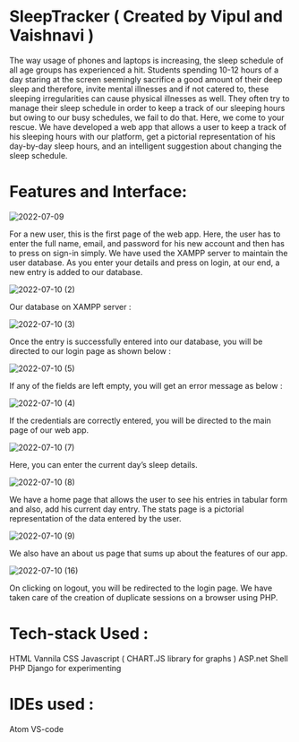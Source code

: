 # SleepTracker ( Created by Vipul and Vaishnavi )

The way usage of phones and laptops is increasing, the sleep schedule of all age
groups has experienced a hit. Students spending 10-12 hours of a day staring at
the screen seemingly sacrifice a good amount of their deep sleep and therefore,
invite mental illnesses and if not catered to, these sleeping irregularities can
cause physical illnesses as well. They often try to manage their sleep schedule in
order to keep a track of our sleeping hours but owing to our busy schedules, we
fail to do that. Here, we come to your rescue. We have developed a web app
that allows a user to keep a track of his sleeping hours with our platform, get a
pictorial representation of his day-by-day sleep hours, and an intelligent
suggestion about changing the sleep schedule.

# Features and Interface:

![2022-07-09](https://github.com/DaveVaishnavi/SleepTracker/assets/99636505/a10f4d56-103c-45b4-9d65-902c33b88105)

For a new user, this is the first page of the web app. Here, the user has to enter
the full name, email, and password for his new account and then has to press
on sign-in simply.
We have used the XAMPP server to maintain the user database. As you enter
your details and press on login, at our end, a new entry is added to our database. 

![2022-07-10 (2)](https://github.com/DaveVaishnavi/SleepTracker/assets/99636505/b8c4a211-bbc0-49b8-95d5-ad01371d2674)

Our database on XAMPP server :

![2022-07-10 (3)](https://github.com/DaveVaishnavi/SleepTracker/assets/99636505/aef6afec-b12f-476a-a3c2-4842c3913bbe)

Once the entry is successfully entered into our database, you will be directed to
our login page as shown below :

![2022-07-10 (5)](https://github.com/DaveVaishnavi/SleepTracker/assets/99636505/b4378be8-a32d-4ee1-8d77-7198655e8295)

If any of the fields are left empty, you will get an error message as below :

![2022-07-10 (4)](https://github.com/DaveVaishnavi/SleepTracker/assets/99636505/552baab5-eeef-48e8-98f9-630dd570bc65)

If the credentials are correctly entered, you will be directed to the main page of
our web app.

![2022-07-10 (7)](https://github.com/DaveVaishnavi/SleepTracker/assets/99636505/162cfe2e-7863-42a3-b3c1-8cc0b18003e2)

Here, you can enter the current day’s sleep details.

![2022-07-10 (8)](https://github.com/DaveVaishnavi/SleepTracker/assets/99636505/d3b0e9aa-9d0e-46d3-8daa-649547b5b659)

We have a home page that allows the user to see his entries in tabular form and
also, add his current day entry. The stats page is a pictorial representation of the
data entered by the user.

![2022-07-10 (9)](https://github.com/DaveVaishnavi/SleepTracker/assets/99636505/4a5190cf-5668-4f1d-a003-4d54fd14f0ac)

We also have an about us page that sums up about the features of our app.

![2022-07-10 (16)](https://github.com/DaveVaishnavi/SleepTracker/assets/99636505/91c251b5-786c-4bd3-8f33-9a70c74ff0a8)

On clicking on logout, you will be redirected to the login page.
We have taken care of the creation of duplicate sessions on a browser using
PHP.

# Tech-stack Used :
HTML
Vannila CSS
Javascript ( CHART.JS library for graphs )
ASP.net
Shell
PHP
Django for experimenting

# IDEs used :
Atom
VS-code
